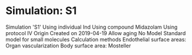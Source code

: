 # Simulation: S1

Simulation 'S1'
Using individual Ind
Using compound Midazolam
Using protocol IV
Origin
Created on 2019-04-19
Allow aging
No
Model
Standard model for small molecules
Calculation methods
Endothelial surface areas: Organ vascularization
Body surface area: Mosteller
